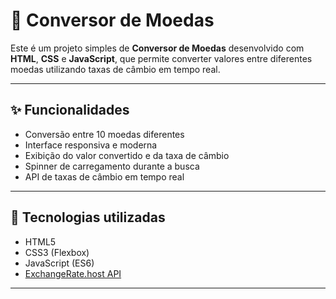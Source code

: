 # 💱 Conversor de Moedas

Este é um projeto simples de **Conversor de Moedas** desenvolvido com **HTML**, **CSS** e **JavaScript**, que permite converter valores entre diferentes moedas utilizando taxas de câmbio em tempo real.


---

## ✨ Funcionalidades

- Conversão entre 10 moedas diferentes
- Interface responsiva e moderna
- Exibição do valor convertido e da taxa de câmbio
- Spinner de carregamento durante a busca
- API de taxas de câmbio em tempo real

---

## 🚀 Tecnologias utilizadas

- HTML5
- CSS3 (Flexbox)
- JavaScript (ES6)
- [ExchangeRate.host API](https://exchangerate.host/)

---




